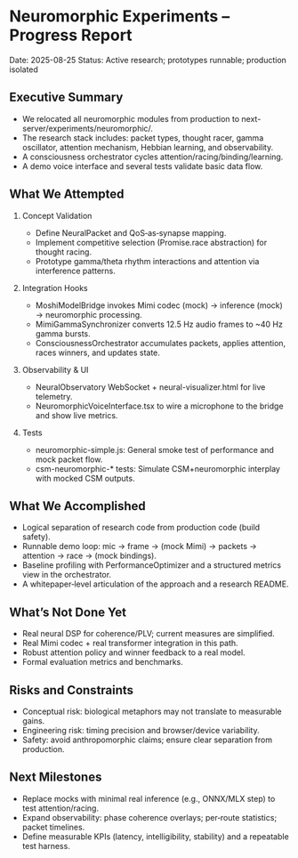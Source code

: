 # Neuromorphic Experiments – Progress Report

Date: 2025-08-25
Status: Active research; prototypes runnable; production isolated

## Executive Summary
- We relocated all neuromorphic modules from production to next-server/experiments/neuromorphic/.
- The research stack includes: packet types, thought racer, gamma oscillator, attention mechanism, Hebbian learning, and observability.
- A consciousness orchestrator cycles attention/racing/binding/learning.
- A demo voice interface and several tests validate basic data flow.

## What We Attempted
1) Concept Validation
   - Define NeuralPacket and QoS‑as‑synapse mapping.
   - Implement competitive selection (Promise.race abstraction) for thought racing.
   - Prototype gamma/theta rhythm interactions and attention via interference patterns.

2) Integration Hooks
   - MoshiModelBridge invokes Mimi codec (mock) → inference (mock) → neuromorphic processing.
   - MimiGammaSynchronizer converts 12.5 Hz audio frames to ~40 Hz gamma bursts.
   - ConsciousnessOrchestrator accumulates packets, applies attention, races winners, and updates state.

3) Observability & UI
   - NeuralObservatory WebSocket + neural-visualizer.html for live telemetry.
   - NeuromorphicVoiceInterface.tsx to wire a microphone to the bridge and show live metrics.

4) Tests
   - neuromorphic-simple.js: General smoke test of performance and mock packet flow.
   - csm-neuromorphic-* tests: Simulate CSM+neuromorphic interplay with mocked CSM outputs.

## What We Accomplished
- Logical separation of research code from production code (build safety).
- Runnable demo loop: mic → frame → (mock Mimi) → packets → attention → race → (mock bindings).
- Baseline profiling with PerformanceOptimizer and a structured metrics view in the orchestrator.
- A whitepaper‑level articulation of the approach and a research README.

## What’s Not Done Yet
- Real neural DSP for coherence/PLV; current measures are simplified.
- Real Mimi codec + real transformer integration in this path.
- Robust attention policy and winner feedback to a real model.
- Formal evaluation metrics and benchmarks.

## Risks and Constraints
- Conceptual risk: biological metaphors may not translate to measurable gains.
- Engineering risk: timing precision and browser/device variability.
- Safety: avoid anthropomorphic claims; ensure clear separation from production.

## Next Milestones
- Replace mocks with minimal real inference (e.g., ONNX/MLX step) to test attention/racing.
- Expand observability: phase coherence overlays; per‑route statistics; packet timelines.
- Define measurable KPIs (latency, intelligibility, stability) and a repeatable test harness.
